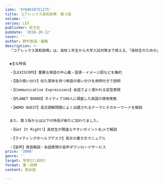 ```yaml
---
isbn: '9784010751275'
title: コアレックス英和辞典　第３版
volume: ''
series: LEX
publisher: 旺文社
pubdate: '2018-10-12'
cover: ''
author: 野村恵造／編集
description: >-
  『コアレックス英和辞典』は、高校１年生から大学入試対策まで使える、「高校生のための」中級英和辞典です。上級辞典並みに詳しい文法・語法解説や次にご紹介する特長など、本物の英語力が身につく情報が満載です。「読む」「書く」「聞く」「話す」の４技能のスキルアップにも役立ちます。


  ◆主な特長

  ・【LEXISCOPE】重要な単語の中心義・語源・イメージ図などを集約

  ・【語の使い分け】似た意味を持つ単語の使い分けを用例付きで説明

  ・【Communicative Expressions】会話でよく使われる定型表現

  ・【PLANET BOARD】ネイティブ100人に調査した英語の使用実態

  ・【WORD QUEST】長文読解問題によく出題されるテーマとそのキーワードを解説


  また、第３版からは以下の特長が新たに加わりました。

  ・【Get It Right!】高校生が間違えやすいポイントを○×で解説

  ・【ライティングのヘルプデスク】英文の書き方マニュアル

  ・【音声】発音解説・会話表現の音声ダウンロードサービス
price: '3000'
genre: ''
target: 学参II(高校)
format: 事・辞典
content: 英米語

---
```

